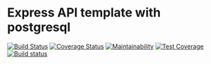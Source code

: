 # Express API template with postgresql

[![Build Status](https://travis-ci.com/Xyli0/express_api_template.svg?token=hFzFcKmcrycUCrfQZ35Q&branch=main)](https://travis-ci.com/Xyli0/express_api_template)
[![Coverage Status](https://coveralls.io/repos/github/Xyli0/express_api_template/badge.svg?branch=main)](https://coveralls.io/github/Xyli0/express_api_template?branch=main)
[![Maintainability](https://api.codeclimate.com/v1/badges/cbf016ef0fea92acaf0f/maintainability)](https://codeclimate.com/github/Xyli0/express_api_template/maintainability)
[![Test Coverage](https://api.codeclimate.com/v1/badges/cbf016ef0fea92acaf0f/test_coverage)](https://codeclimate.com/github/Xyli0/express_api_template/test_coverage)
[![Build status](https://ci.appveyor.com/api/projects/status/22nnmro7rle6o77o?svg=true)](https://ci.appveyor.com/project/Xyli0/express-api-template)

